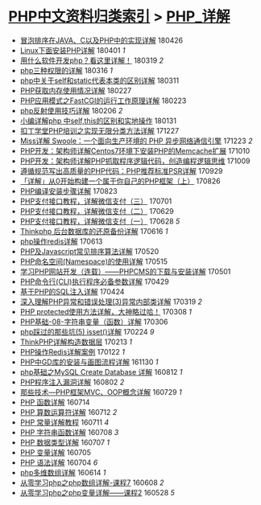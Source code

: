 [PHP中文资料归类索引](../README.md) > [PHP_详解](PHP_详解.md)
====
- [冒泡排序在JAVA、C以及PHP中的实现详解](http://jkwz.applinzi.com/ittc/7095931638167110672.html#%E5%86%92%E6%B3%A1%E6%8E%92%E5%BA%8F%E5%9C%A8JAVA%E3%80%81C%E4%BB%A5%E5%8F%8APHP%E4%B8%AD%E7%9A%84%E5%AE%9E%E7%8E%B0%E8%AF%A6%E8%A7%A3) 180426  
- [Linux下面安装PHP详解](http://jkwz.applinzi.com/ittc/7086961852255044614.html#Linux%E4%B8%8B%E9%9D%A2%E5%AE%89%E8%A3%85PHP%E8%AF%A6%E8%A7%A3) 180401 *1* 
- [用什么软件开发php？看这里详解！](http://jkwz.applinzi.com/ittc/7082206333757817862.html#%E7%94%A8%E4%BB%80%E4%B9%88%E8%BD%AF%E4%BB%B6%E5%BC%80%E5%8F%91php%EF%BC%9F%E7%9C%8B%E8%BF%99%E9%87%8C%E8%AF%A6%E8%A7%A3%EF%BC%81) 180319 *2* 
- [php三种权限的详解](http://jkwz.applinzi.com/ittc/7081071263416321040.html#php%E4%B8%89%E7%A7%8D%E6%9D%83%E9%99%90%E7%9A%84%E8%AF%A6%E8%A7%A3) 180316 *1* 
- [php中关于self和static代表本类的区别详解](http://jkwz.applinzi.com/ittc/7079171536487711760.html#php%E4%B8%AD%E5%85%B3%E4%BA%8Eself%E5%92%8Cstatic%E4%BB%A3%E8%A1%A8%E6%9C%AC%E7%B1%BB%E7%9A%84%E5%8C%BA%E5%88%AB%E8%AF%A6%E8%A7%A3) 180311  
- [PHP获取内存使用情况详解](http://jkwz.applinzi.com/ittc/7074683540371670026.html#PHP%E8%8E%B7%E5%8F%96%E5%86%85%E5%AD%98%E4%BD%BF%E7%94%A8%E6%83%85%E5%86%B5%E8%AF%A6%E8%A7%A3) 180227  
- [PHP应用模式之FastCGI的运行工作原理详解](http://jkwz.applinzi.com/ittc/7073193144567202827.html#PHP%E5%BA%94%E7%94%A8%E6%A8%A1%E5%BC%8F%E4%B9%8BFastCGI%E7%9A%84%E8%BF%90%E8%A1%8C%E5%B7%A5%E4%BD%9C%E5%8E%9F%E7%90%86%E8%AF%A6%E8%A7%A3) 180223  
- [php反射使用技巧详解](http://jkwz.applinzi.com/ittc/7066894975977931783.html#php%E5%8F%8D%E5%B0%84%E4%BD%BF%E7%94%A8%E6%8A%80%E5%B7%A7%E8%AF%A6%E8%A7%A3) 180206 *2* 
- [小编详解php 中self,this的区别和实地操作](http://jkwz.applinzi.com/ittc/7064763867182138379.html#%E5%B0%8F%E7%BC%96%E8%AF%A6%E8%A7%A3php+%E4%B8%ADself%2Cthis%E7%9A%84%E5%8C%BA%E5%88%AB%E5%92%8C%E5%AE%9E%E5%9C%B0%E6%93%8D%E4%BD%9C) 180131  
- [扣丁学堂PHP培训之实现无限分类方法详解](http://jkwz.applinzi.com/ittc/7051705820583035921.html#%E6%89%A3%E4%B8%81%E5%AD%A6%E5%A0%82PHP%E5%9F%B9%E8%AE%AD%E4%B9%8B%E5%AE%9E%E7%8E%B0%E6%97%A0%E9%99%90%E5%88%86%E7%B1%BB%E6%96%B9%E6%B3%95%E8%AF%A6%E8%A7%A3) 171227  
- [Miss详解 Swoole：一个面向生产环境的 PHP 异步网络通信引擎](http://jkwz.applinzi.com/ittc/7050004577355564049.html#Miss%E8%AF%A6%E8%A7%A3+Swoole%EF%BC%9A%E4%B8%80%E4%B8%AA%E9%9D%A2%E5%90%91%E7%94%9F%E4%BA%A7%E7%8E%AF%E5%A2%83%E7%9A%84+PHP+%E5%BC%82%E6%AD%A5%E7%BD%91%E7%BB%9C%E9%80%9A%E4%BF%A1%E5%BC%95%E6%93%8E) 171223 *2* 
- [PHP开发：架构师详解Centos7环境下安装PHP的Memcache扩展](http://jkwz.applinzi.com/ittc/7022828577844888593.html#PHP%E5%BC%80%E5%8F%91%EF%BC%9A%E6%9E%B6%E6%9E%84%E5%B8%88%E8%AF%A6%E8%A7%A3Centos7%E7%8E%AF%E5%A2%83%E4%B8%8B%E5%AE%89%E8%A3%85PHP%E7%9A%84Memcache%E6%89%A9%E5%B1%95) 171010  
- [PHP开发：架构师详解PHP抓取程序逻辑代码，创造编程逻辑思维](http://jkwz.applinzi.com/ittc/7022485258715530257.html#PHP%E5%BC%80%E5%8F%91%EF%BC%9A%E6%9E%B6%E6%9E%84%E5%B8%88%E8%AF%A6%E8%A7%A3PHP%E6%8A%93%E5%8F%96%E7%A8%8B%E5%BA%8F%E9%80%BB%E8%BE%91%E4%BB%A3%E7%A0%81%EF%BC%8C%E5%88%9B%E9%80%A0%E7%BC%96%E7%A8%8B%E9%80%BB%E8%BE%91%E6%80%9D%E7%BB%B4) 171009  
- [遵循规范写出高质量的PHP代码：PHP推荐标准PSR详解](http://jkwz.applinzi.com/ittc/7018749177268536336.html#%E9%81%B5%E5%BE%AA%E8%A7%84%E8%8C%83%E5%86%99%E5%87%BA%E9%AB%98%E8%B4%A8%E9%87%8F%E7%9A%84PHP%E4%BB%A3%E7%A0%81%EF%BC%9APHP%E6%8E%A8%E8%8D%90%E6%A0%87%E5%87%86PSR%E8%AF%A6%E8%A7%A3) 170929  
- [「详解」从0开始构建一个属于你自己的PHP框架（上）](http://jkwz.applinzi.com/ittc/7006136656334423057.html#%E3%80%8C%E8%AF%A6%E8%A7%A3%E3%80%8D%E4%BB%8E0%E5%BC%80%E5%A7%8B%E6%9E%84%E5%BB%BA%E4%B8%80%E4%B8%AA%E5%B1%9E%E4%BA%8E%E4%BD%A0%E8%87%AA%E5%B7%B1%E7%9A%84PHP%E6%A1%86%E6%9E%B6%EF%BC%88%E4%B8%8A%EF%BC%89) 170826  
- [PHP编译安装步骤详解](http://jkwz.applinzi.com/ittc/7004977852444050449.html#PHP%E7%BC%96%E8%AF%91%E5%AE%89%E8%A3%85%E6%AD%A5%E9%AA%A4%E8%AF%A6%E8%A7%A3) 170823  
- [PHP支付接口教程，详解微信支付（三）](http://jkwz.applinzi.com/ittc/6985478879941493765.html#PHP%E6%94%AF%E4%BB%98%E6%8E%A5%E5%8F%A3%E6%95%99%E7%A8%8B%EF%BC%8C%E8%AF%A6%E8%A7%A3%E5%BE%AE%E4%BF%A1%E6%94%AF%E4%BB%98%EF%BC%88%E4%B8%89%EF%BC%89) 170701  
- [PHP支付接口教程，详解微信支付（二）](http://jkwz.applinzi.com/ittc/6984628160040535044.html#PHP%E6%94%AF%E4%BB%98%E6%8E%A5%E5%8F%A3%E6%95%99%E7%A8%8B%EF%BC%8C%E8%AF%A6%E8%A7%A3%E5%BE%AE%E4%BF%A1%E6%94%AF%E4%BB%98%EF%BC%88%E4%BA%8C%EF%BC%89) 170629  
- [PHP支付接口教程，详解微信支付（一）](http://jkwz.applinzi.com/ittc/6983911665002087428.html#PHP%E6%94%AF%E4%BB%98%E6%8E%A5%E5%8F%A3%E6%95%99%E7%A8%8B%EF%BC%8C%E8%AF%A6%E8%A7%A3%E5%BE%AE%E4%BF%A1%E6%94%AF%E4%BB%98%EF%BC%88%E4%B8%80%EF%BC%89) 170628 *5* 
- [Thinkphp 后台数据库的还原备份详解](http://jkwz.applinzi.com/ittc/6979847709639836677.html#Thinkphp+%E5%90%8E%E5%8F%B0%E6%95%B0%E6%8D%AE%E5%BA%93%E7%9A%84%E8%BF%98%E5%8E%9F%E5%A4%87%E4%BB%BD%E8%AF%A6%E8%A7%A3) 170616 *1* 
- [php操作redis详解](http://jkwz.applinzi.com/ittc/6978752272312828933.html#php%E6%93%8D%E4%BD%9Credis%E8%AF%A6%E8%A7%A3) 170613  
- [PHP及Javascript常见排序算法详解](http://jkwz.applinzi.com/ittc/6969822315721262085.html#PHP%E5%8F%8AJavascript%E5%B8%B8%E8%A7%81%E6%8E%92%E5%BA%8F%E7%AE%97%E6%B3%95%E8%AF%A6%E8%A7%A3) 170520  
- [PHP命名空间(Namespace)的使用详解](http://jkwz.applinzi.com/ittc/6961579942579012613.html#PHP%E5%91%BD%E5%90%8D%E7%A9%BA%E9%97%B4%28Namespace%29%E7%9A%84%E4%BD%BF%E7%94%A8%E8%AF%A6%E8%A7%A3) 170515  
- [学习PHP网站开发（连载）——PHPCMS的下载与安装详解](http://jkwz.applinzi.com/ittc/6962728919819092997.html#%E5%AD%A6%E4%B9%A0PHP%E7%BD%91%E7%AB%99%E5%BC%80%E5%8F%91%EF%BC%88%E8%BF%9E%E8%BD%BD%EF%BC%89%E2%80%94%E2%80%94PHPCMS%E7%9A%84%E4%B8%8B%E8%BD%BD%E4%B8%8E%E5%AE%89%E8%A3%85%E8%AF%A6%E8%A7%A3) 170501  
- [PHP命令行(CLI)执行程序必备参数详解](http://jkwz.applinzi.com/ittc/6961663286318728197.html#PHP%E5%91%BD%E4%BB%A4%E8%A1%8C%28CLI%29%E6%89%A7%E8%A1%8C%E7%A8%8B%E5%BA%8F%E5%BF%85%E5%A4%87%E5%8F%82%E6%95%B0%E8%AF%A6%E8%A7%A3) 170429  
- [基于PHP的SQL注入详解](http://jkwz.applinzi.com/ittc/6960124145462412293.html#%E5%9F%BA%E4%BA%8EPHP%E7%9A%84SQL%E6%B3%A8%E5%85%A5%E8%AF%A6%E8%A7%A3) 170424  
- [深入理解PHP异常和错误处理(3)异常内部类详解](http://jkwz.applinzi.com/ittc/6946544946285904900.html#%E6%B7%B1%E5%85%A5%E7%90%86%E8%A7%A3PHP%E5%BC%82%E5%B8%B8%E5%92%8C%E9%94%99%E8%AF%AF%E5%A4%84%E7%90%86%283%29%E5%BC%82%E5%B8%B8%E5%86%85%E9%83%A8%E7%B1%BB%E8%AF%A6%E8%A7%A3) 170319 *2* 
- [PHP protected使用方法详解，大神略过哈！](http://jkwz.applinzi.com/ittc/6942717113704907781.html#PHP+protected%E4%BD%BF%E7%94%A8%E6%96%B9%E6%B3%95%E8%AF%A6%E8%A7%A3%EF%BC%8C%E5%A4%A7%E7%A5%9E%E7%95%A5%E8%BF%87%E5%93%88%EF%BC%81) 170308 *1* 
- [PHP基础-08-字符串变量（函数）详解](http://jkwz.applinzi.com/ittc/6941887518856446980.html#PHP%E5%9F%BA%E7%A1%80-08-%E5%AD%97%E7%AC%A6%E4%B8%B2%E5%8F%98%E9%87%8F%EF%BC%88%E5%87%BD%E6%95%B0%EF%BC%89%E8%AF%A6%E8%A7%A3) 170306  
- [php踩过的那些坑(5) isset()详解](http://jkwz.applinzi.com/ittc/6937999715781313540.html#php%E8%B8%A9%E8%BF%87%E7%9A%84%E9%82%A3%E4%BA%9B%E5%9D%91%285%29+isset%28%29%E8%AF%A6%E8%A7%A3) 170224 *9* 
- [ThinkPHP详解构造数据层](http://jkwz.applinzi.com/ittc/6934145223566558213.html#ThinkPHP%E8%AF%A6%E8%A7%A3%E6%9E%84%E9%80%A0%E6%95%B0%E6%8D%AE%E5%B1%82) 170213 *1* 
- [PHP操作Redis详解案例](http://jkwz.applinzi.com/ittc/6925923109625660420.html#PHP%E6%93%8D%E4%BD%9CRedis%E8%AF%A6%E8%A7%A3%E6%A1%88%E4%BE%8B) 170122 *1* 
- [PHP中GD库的安装与画图流程详解](http://jkwz.applinzi.com/ittc/6906216814882587652.html#PHP%E4%B8%ADGD%E5%BA%93%E7%9A%84%E5%AE%89%E8%A3%85%E4%B8%8E%E7%94%BB%E5%9B%BE%E6%B5%81%E7%A8%8B%E8%AF%A6%E8%A7%A3) 161130 *1* 
- [php基础之MySQL Create Database 详解](http://jkwz.applinzi.com/ittc/6865441595075331077.html#php%E5%9F%BA%E7%A1%80%E4%B9%8BMySQL+Create+Database+%E8%AF%A6%E8%A7%A3) 160812 *1* 
- [PHP程序注入漏洞详解](http://jkwz.applinzi.com/ittc/6861823237264245764.html#PHP%E7%A8%8B%E5%BA%8F%E6%B3%A8%E5%85%A5%E6%BC%8F%E6%B4%9E%E8%AF%A6%E8%A7%A3) 160802 *2* 
- [那些技术—PHP框架MVC、OOP概念详解](http://jkwz.applinzi.com/ittc/6860341869644612613.html#%E9%82%A3%E4%BA%9B%E6%8A%80%E6%9C%AF%E2%80%94PHP%E6%A1%86%E6%9E%B6MVC%E3%80%81OOP%E6%A6%82%E5%BF%B5%E8%AF%A6%E8%A7%A3) 160729 *1* 
- [PHP 函数详解](http://jkwz.applinzi.com/ittc/6854655178837591045.html#PHP+%E5%87%BD%E6%95%B0%E8%AF%A6%E8%A7%A3) 160714  
- [PHP 算数运算符详解](http://jkwz.applinzi.com/ittc/6853897130569368580.html#PHP+%E7%AE%97%E6%95%B0%E8%BF%90%E7%AE%97%E7%AC%A6%E8%AF%A6%E8%A7%A3) 160712 *2* 
- [PHP 常量详解教程](http://jkwz.applinzi.com/ittc/6853519281219961861.html#PHP+%E5%B8%B8%E9%87%8F%E8%AF%A6%E8%A7%A3%E6%95%99%E7%A8%8B) 160711 *4* 
- [PHP 字符串函数详解](http://jkwz.applinzi.com/ittc/6852404316832531461.html#PHP+%E5%AD%97%E7%AC%A6%E4%B8%B2%E5%87%BD%E6%95%B0%E8%AF%A6%E8%A7%A3) 160708 *3* 
- [PHP 数据类型详解](http://jkwz.applinzi.com/ittc/6852045691672855557.html#PHP+%E6%95%B0%E6%8D%AE%E7%B1%BB%E5%9E%8B%E8%AF%A6%E8%A7%A3) 160707 *1* 
- [PHP 变量详解](http://jkwz.applinzi.com/ittc/6851397715925402628.html#PHP+%E5%8F%98%E9%87%8F%E8%AF%A6%E8%A7%A3) 160705  
- [PHP 语法详解](http://jkwz.applinzi.com/ittc/6851025435231781892.html#PHP+%E8%AF%AD%E6%B3%95%E8%AF%A6%E8%A7%A3) 160704 *6* 
- [php多维数组详解](http://jkwz.applinzi.com/ittc/6843514026419815428.html#php%E5%A4%9A%E7%BB%B4%E6%95%B0%E7%BB%84%E8%AF%A6%E8%A7%A3) 160614 *1* 
- [从零学习php之php数组详解-课程7](http://jkwz.applinzi.com/ittc/6841282648957518852.html#%E4%BB%8E%E9%9B%B6%E5%AD%A6%E4%B9%A0php%E4%B9%8Bphp%E6%95%B0%E7%BB%84%E8%AF%A6%E8%A7%A3-%E8%AF%BE%E7%A8%8B7) 160608 *2* 
- [从零学习php之php变量详解——课程2](http://jkwz.applinzi.com/ittc/6837192151905338372.html#%E4%BB%8E%E9%9B%B6%E5%AD%A6%E4%B9%A0php%E4%B9%8Bphp%E5%8F%98%E9%87%8F%E8%AF%A6%E8%A7%A3%E2%80%94%E2%80%94%E8%AF%BE%E7%A8%8B2) 160528 *5* 
